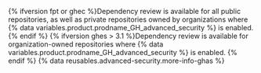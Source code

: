 {% ifversion fpt or ghec %}Dependency review is available for all public repositories, as well as private repositories owned by organizations where {% data variables.product.prodname_GH_advanced_security %} is enabled.{% endif %}
{% ifversion ghes > 3.1 %}Dependency review is available for organization-owned repositories where {% data variables.product.prodname_GH_advanced_security %} is enabled.
{% endif %} {% data reusables.advanced-security.more-info-ghas %}
